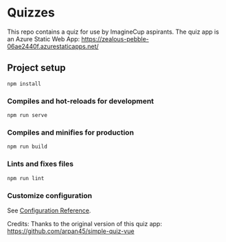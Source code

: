 # Quizzes

This repo contains a quiz for use by ImagineCup aspirants. The quiz app is an Azure Static Web App: https://zealous-pebble-06ae2440f.azurestaticapps.net/

## Project setup

```
npm install
```

### Compiles and hot-reloads for development

```
npm run serve
```

### Compiles and minifies for production

```
npm run build
```

### Lints and fixes files

```
npm run lint
```

### Customize configuration

See [Configuration Reference](https://cli.vuejs.org/config/).

Credits: Thanks to the original version of this quiz app: https://github.com/arpan45/simple-quiz-vue
